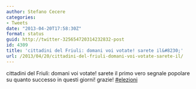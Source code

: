 ```yaml
---
author: Stefano Cecere
categories:
- Tweets
date: "2013-04-20T17:58:30Z"
format: status
guid: http://twitter-325654720314232832-post
id: 4309
title: 'cittadini del Friuli: domani voi votate! sarete il&#8230;'
url: /2013/04/20/cittadini-del-friuli-domani-voi-votate-sarete-il/
---
```


cittadini del Friuli: domani voi votate! sarete il primo vero segnale popolare su quanto successo in questi giorni! grazie! [#elezioni](http://twitter.com/search?q=%23elezioni)
